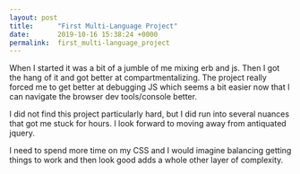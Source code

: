 ```yaml
---
layout: post
title:      "First Multi-Language Project"
date:       2019-10-16 15:38:24 +0000
permalink:  first_multi-language_project
---
```



When I started it was a bit of a jumble of me mixing erb and js. Then I got the hang of it and got better at compartmentalizing. The project really forced me to get better at debugging JS which seems a bit easier now that I can navigate the browser dev tools/console better.

I did not find this project particularly hard, but I did run into several nuances that got me stuck for hours. I look forward to moving away from antiquated jquery.

I need to spend more time on my CSS and I would imagine balancing getting things to work and then look good adds a whole other layer of complexity.
